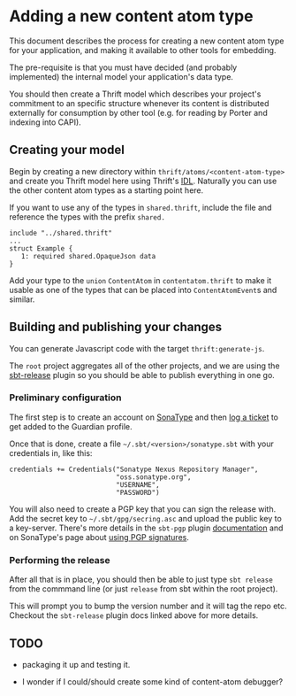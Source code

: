 # Adding a new content atom type

This document describes the process for creating a new content atom
type for your application, and making it available to other tools for
embedding.

The pre-requisite is that you must have decided (and probably
implemented) the internal model your application's data type.

You should then create a Thrift model which describes your project's
commitment to an specific structure whenever its content is
distributed externally for consumption by other tool (e.g. for reading
by Porter and indexing into CAPI).

## Creating your model

Begin by creating a new directory within
`thrift/atoms/<content-atom-type>` and create you Thrift model here
using Thrift's [IDL](https://thrift.apache.org/docs/idl). Naturally
you can use the other content atom types as a starting point here.

If you want to use any of the types in `shared.thrift`, include the
file and reference the types with the prefix `shared.`

```
include "../shared.thrift"
...
struct Example {
   1: required shared.OpaqueJson data
}
```

Add your type to the `union` `ContentAtom` in `contentatom.thrift` to
make it usable as one of the types that can be placed into
`ContentAtomEvent`s and similar.

## Building and publishing your changes

You can generate Javascript code with the target `thrift:generate-js`.

The `root` project aggregates all of the other projects, and we are
using the [sbt-release](https://github.com/sbt/sbt-release) plugin so
you should be able to publish everything in one go.

### Preliminary configuration

The first step is to create an account on
[SonaType](https://oss.sonatype.org) and then
[log a ticket](https://issues.sonatype.org/) to get added to the
Guardian profile.

Once that is done, create a file `~/.sbt/<version>/sonatype.sbt` with
your credentials in, like this:

```
credentials += Credentials("Sonatype Nexus Repository Manager",
                           "oss.sonatype.org",
                           "USERNAME",
                           "PASSWORD")
```

You will also need to create a PGP key that you can sign the release
with. Add the secret key to `~/.sbt/gpg/secring.asc` and upload the
public key to a key-server. There's more details in the `sbt-pgp`
plugin [documentation](http://www.scala-sbt.org/sbt-pgp/) and on
SonaType's page about
[using PGP signatures](http://central.sonatype.org/pages/working-with-pgp-signatures.html).

### Performing the release

After all that is in place, you should then be able to just type `sbt
release` from the commmand line (or just `release` from sbt within the
root project).

This will prompt you to bump the version number and it will tag the
repo etc. Checkout the `sbt-release` plugin docs linked above for more
details.

## TODO

* packaging it up and testing it.

* I wonder if I could/should create some kind of content-atom
    debugger?
